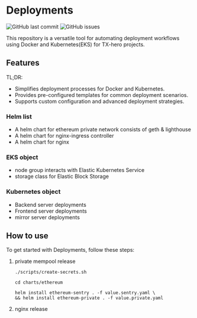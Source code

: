 # Deployments

![GitHub last commit](https://img.shields.io/github/last-commit/b52-unofficial/deployments)
![GitHub issues](https://img.shields.io/github/issues/b52-unofficial/deployments)

This repository is a versatile tool for automating deployment workflows using Docker and Kubernetes(EKS) for TX-hero projects.



## Features
TL;DR:
- Simplifies deployment processes for Docker and Kubernetes.
- Provides pre-configured templates for common deployment scenarios.
- Supports custom configuration and advanced deployment strategies.

### Helm list
- A helm chart for ethereum private network consists of geth & lighthouse
- A helm chart for nginx-ingress controller
- A helm chart for nginx

### EKS object
- node group interacts with Elastic Kubernetes Service
- storage class for Elastic Block Storage

### Kubernetes object 
- Backend server deployments
- Frontend server deployments
- mirror server deployments

## How to use

To get started with Deployments, follow these steps:

1. private mempool release

   ```shell
   ./scripts/create-secrets.sh

   cd charts/ethereum

   helm install ethereum-sentry . -f value.sentry.yaml \
   && helm install ethereum-private . -f value.private.yaml
   ```
   
2. nginx release 
